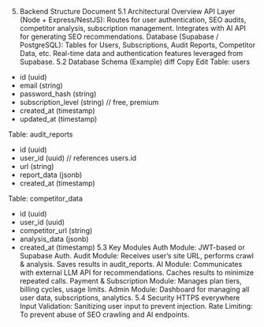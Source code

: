 5. Backend Structure Document
5.1 Architectural Overview
API Layer (Node + Express/NestJS):
Routes for user authentication, SEO audits, competitor analysis, subscription management.
Integrates with AI API for generating SEO recommendations.
Database (Supabase / PostgreSQL):
Tables for Users, Subscriptions, Audit Reports, Competitor Data, etc.
Real-time data and authentication features leveraged from Supabase.
5.2 Database Schema (Example)
diff
Copy
Edit
Table: users
- id (uuid)
- email (string)
- password_hash (string)
- subscription_level (string)  // free, premium
- created_at (timestamp)
- updated_at (timestamp)

Table: audit_reports
- id (uuid)
- user_id (uuid)  // references users.id
- url (string)
- report_data (jsonb)
- created_at (timestamp)

Table: competitor_data
- id (uuid)
- user_id (uuid)
- competitor_url (string)
- analysis_data (jsonb)
- created_at (timestamp)
5.3 Key Modules
Auth Module: JWT-based or Supabase Auth.
Audit Module:
Receives user’s site URL, performs crawl & analysis.
Saves results in audit_reports.
AI Module:
Communicates with external LLM API for recommendations.
Caches results to minimize repeated calls.
Payment & Subscription Module:
Manages plan tiers, billing cycles, usage limits.
Admin Module:
Dashboard for managing all user data, subscriptions, analytics.
5.4 Security
HTTPS everywhere
Input Validation: Sanitizing user input to prevent injection.
Rate Limiting: To prevent abuse of SEO crawling and AI endpoints.